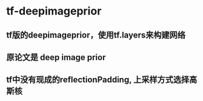 # tf-deepimageprior
## tf版的deepimageprior，使用tf.layers来构建网络
## 原论文是 deep image prior
## tf中没有现成的reflectionPadding, 上采样方式选择高斯核
